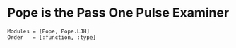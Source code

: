 # Pope is the Pass One Pulse Examiner

```@autodocs
Modules = [Pope, Pope.LJH]
Order   = [:function, :type]
```
